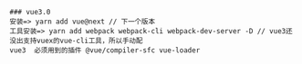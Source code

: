 <!--
 * @Author: your name
 * @Date: 2020-02-23 23:46:36
 * @LastEditTime: 2020-02-23 23:55:31
 * @LastEditors: Please set LastEditors
 * @Description: In User Settings Edit
 * @FilePath: \vue3-ts-app\reademe.md
 -->
```
### vue3.0
安装=> yarn add vue@next // 下一个版本
工具安装=> yarn add webpack webpack-cli webpack-dev-server -D // vue3还没出支持vuex的vue-cli工具，所以手动配
vue3  必须用到的插件 @vue/compiler-sfc vue-loader
```